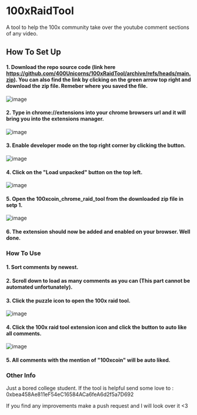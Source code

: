 # 100xRaidTool
A tool to help the 100x community take over the youtube comment sections of any video.

## How To Set Up

#### 1. Download the repo source code (link here https://github.com/400Unicorns/100xRaidTool/archive/refs/heads/main.zip). You can also find the link by clicking on the green arrow top right and download the zip file. Remeber where you saved the file.

![image](https://user-images.githubusercontent.com/84295542/118418818-89a5ba00-b6a9-11eb-9f82-555bf8f6f5aa.png)

#### 2. Type in chrome://extensions into your chrome browsers url and it will bring you into the extensions manager.

![image](https://user-images.githubusercontent.com/84295542/118418401-d38da080-b6a7-11eb-95a3-e53ee9251c11.png)

#### 3. Enable developer mode on the top right corner by clicking the button. 

![image](https://user-images.githubusercontent.com/84295542/118418476-13ed1e80-b6a8-11eb-843e-2c56feb3066a.png)

#### 4. Click on the "Load unpacked" button on the top left. 

![image](https://user-images.githubusercontent.com/84295542/118418606-91b12a00-b6a8-11eb-8a96-1803cc22d7d7.png)

#### 5. Open the 100xcoin_chrome_raid_tool from the downloaded zip file in setp 1.

![image](https://user-images.githubusercontent.com/84295542/118418658-c624e600-b6a8-11eb-8383-9f55e97c031e.png)


#### 6. The extension should now be added and enabled on your browser. Well done. 


### How To Use


#### 1. Sort comments by newest.


#### 2. Scroll down to load as many comments as you can (This part cannot be automated unfortunately).


#### 3. Click the puzzle icon to open the 100x raid tool.

![image](https://user-images.githubusercontent.com/84295542/118418915-e73a0680-b6a9-11eb-89f9-7a812f351e53.png)

#### 4. Click the 100x raid tool extension icon and click the button to auto like all comments. 

![image](https://user-images.githubusercontent.com/84295542/118418952-10f32d80-b6aa-11eb-97d5-507f8e7d9fea.png)


#### 5. All comments with the mention of "100xcoin" will be auto liked. 


### Other Info

Just a bored college student.
If the tool is helpful send some love to : 0xbea458Ae811eF54eC16584ACa6feA6d2f5a7D692

If you find any improvements make a push request and I will look over it <3


